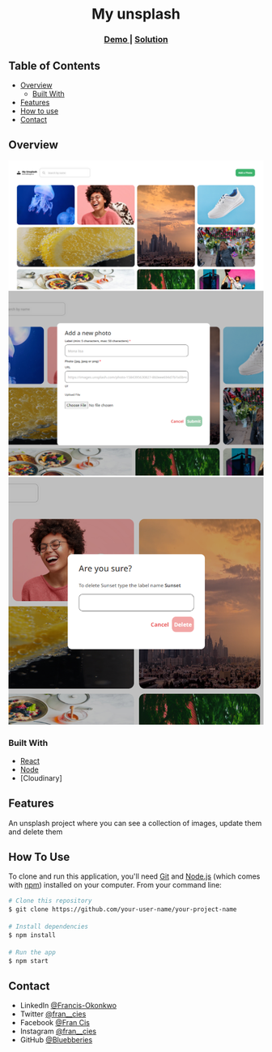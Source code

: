 <h1 align="center">My unsplash</h1>

<div align="center">
  <h3>
    <a href="https://my-unsplash-client.vercel.app/">
      Demo
    </a>
    <span> | </span>
    <a href="https://github.com/Bluebberies/my-unsplash-fullstack-project">
      Solution
    </a>
  </h3>
</div>

## Table of Contents

- [Overview](#overview)
  - [Built With](#built-with)
- [Features](#features)
- [How to use](#how-to-use)
- [Contact](#contact)

## Overview

![screenshot](image1.png)
![screenshot](image2.png)
![screenshot](image3.png)

### Built With

- [React](https://reactjs.org/)
- [Node](https://Nodejs.org/)
- [Cloudinary]

## Features

An unsplash project where you can see a collection of images, update them and delete them

## How To Use

<!-- Example: -->

To clone and run this application, you'll need [Git](https://git-scm.com) and [Node.js](https://nodejs.org/en/download/) (which comes with [npm](http://npmjs.com)) installed on your computer. From your command line:

```bash
# Clone this repository
$ git clone https://github.com/your-user-name/your-project-name

# Install dependencies
$ npm install

# Run the app
$ npm start
```
## Contact

- LinkedIn [@Francis-Okonkwo](https://www.linkedin.com/in/francis-okonkwo-51a388232/)
- Twitter [@fran__cies](https://twitter.com/fran__cies)
- Facebook [@Fran Cis](https://web.facebook.com/francis.okonkwo.946517)
- Instagram [@fran__cies](https://www.instagram.com/fran__cies/)
- GitHub [@Bluebberies](https://{github.com/Bluebberries)